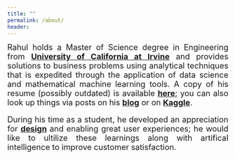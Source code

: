 ```yaml
---
title: ""
permalink: /about/
header:
---
```


<font size="4"><p style='text-align: justify;'>Rahul holds a Master of Science degree in Engineering from <a href="https://uci.edu/"><b>University of California at Irvine</b></a> and provides solutions to business problems using analytical techniques that is expedited through the application of data science and mathematical machine learning tools. A copy of his resume (possibly outdated) is available <a href="https://github.com/gopalrahulrg/gopalrahulrg.github.io/raw/master/_resume/RahulGopalakrishnan_Resume.pdf"><b>here</b></a>; you can also look up things via posts on his <a href="https://gopalrahulrg.github.io/blog/"><b>blog</b></a> or on <a href="https://www.kaggle.com/gopalrahulrg"><b>Kaggle</b></a>.<p>  

<p style='text-align: justify;'>During his time as a student, he developed an appreciation for <a href="https://github.com/gopalrahulrg/gopalrahulrg.github.io/raw/master/_des/RahulGopalakrishnan_DesignPortfolio_2014.pdf"><b>design</b></a> and enabling great user experiences; he would like to ultilize these learnings along with artifical intelligence to improve customer satisfaction.<p>
  


